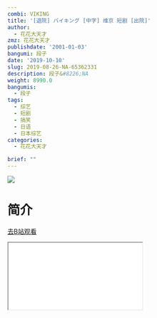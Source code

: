 ```yaml
---
combi: VIKING
title: '[退院] バイキング [中字] 维京 短剧 [出院]'
author:
  - 花花大天才
zmz: 花花大天才
publishdate: '2001-01-03'
bangumi: 段子
date: '2019-10-10'
slug: 2019-08-26-NA-65362331
description: 段子&#8226;NA
weight: 8990.0
bangumis:
  - 段子
tags:
  - 综艺
  - 短剧
  - 搞笑
  - 日语
  - 日本综艺
categories:
  - 花花大天才

brief: ""
---
```

![](https://raw.githubusercontent.com/tcgriffith/owaraisite/master/static/tmpimg/f95971a4ca62ea774f273a4bfe87293c043bde4b.jpg.480.jpg)
# 简介  
  

[去B站观看](https://www.bilibili.com/video/av65362331/)
<div class ="resp-container"><iframe class="testiframe" src="//player.bilibili.com/player.html?aid=65362331"", scrolling="no", allowfullscreen="true" > </iframe></div> 
